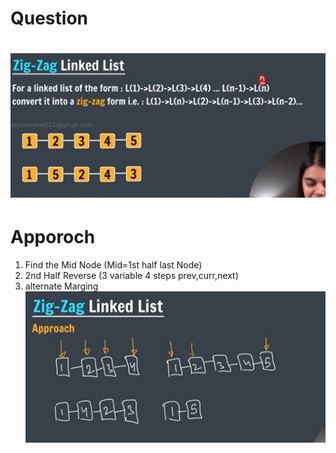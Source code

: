 # Question
# ![alt text](image.png)




# Apporoch
1. Find the Mid Node (Mid=1st half last Node) 
2. 2nd Half Reverse (3 variable 4 steps prev,curr,next)
3. alternate Marging
![alt text](image-1.png)